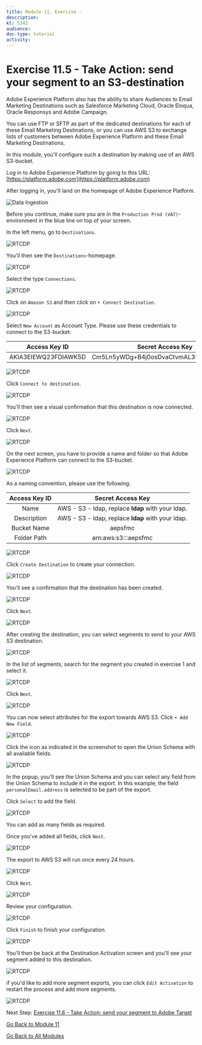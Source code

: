```yaml
---
title: Module 11, Exercise - 
description: 
kt: 5342
audience: 
doc-type: tutorial
activity: 
---
```


# Exercise 11.5 - Take Action: send your segment to an S3-destination

Adobe Experience Platform also has the ability to share Audiences to Email Marketing Destinations such as Salesforce Marketing Cloud, Oracle Eloqua, Oracle Responsys and Adobe Campaign.

You can use FTP or SFTP as part of the dedicated destinations for each of these Email Marketing Destinations, or you can use AWS S3 to exchange lists of customers between Adobe Experience Platform and these Email Marketing Destinations.

In this module, you'll configure such a destination by making use of an AWS S3-bucket.

Log in to Adobe Experience Platform by going to this URL: [https://platform.adobe.com](https://platform.adobe.com)

After logging in, you'll land on the homepage of Adobe Experience Platform.

![Data Ingestion](./images/home.png)

Before you continue, make sure you are in the ``Production Prod (VA7)``-environment in the blue line on top of your screen.

In the left menu, go to ``Destinations``.

![RTCDP](./images/rtcdpmenudest.png)

You'll then see the ``Destinations``-homepage.

![RTCDP](./images/rtcdp.png)

Select the type ``Connections``.

![RTCDP](./images/rtcdp2.png)

Click on ``Amazon S3`` and then click on ``+ Connect Destination``.

![RTCDP](./images/rtcdpsf.png)

Select ``New Account`` as Account Type. Please use these credentials to connect to the S3-bucket:

| Access Key ID             | Secret Access Key             |
|:-----------------------:| :-----------------------:|
| AKIA3EIEWQ23FDIAWK5D |Cm5Ln5yWDg+B4j0osDvaCtvmAL3EdXAF38jiSfvo|

![RTCDP](./images/rtcdpsfs3.png)

Click ``Connect to destination``.

![RTCDP](./images/rtcdpsfs3connect.png)

You'll then see a visual confirmation that this destination is now connected.

![RTCDP](./images/rtcdpsfs3connected.png)

Click ``Next``.

![RTCDP](./images/next.png)

On the next screen, you have to provide a name and folder so that Adobe Experience Platform can connect to the S3-bucket.

![RTCDP](./images/rtcdpsfs3connect1.png)

As a naming convention, please use the following:

| Access Key ID             | Secret Access Key             |
|:-----------------------:| :-----------------------:|
| Name |AWS - S3 - ldap, replace **ldap** with your ldap.|
| Description |AWS - S3 - ldap, replace **ldap** with your ldap.|
| Bucket Name |aepsfmc|
| Folder Path |arn:aws:s3:::aepsfmc|

![RTCDP](./images/rtcdpsfs3connect2.png)

Click ``Create Destination`` to create your connection.

![RTCDP](./images/rtcdpsfs3connect2create.png)

You'll see a confirmation that the destination has been created.

![RTCDP](./images/rtcdpsfs3connect2created.png)

Click ``Next``.

![RTCDP](./images/next.png)

After creating the destination, you can select segments to send to your AWS S3 destination.

![RTCDP](./images/rtcdpsfs3connect2created1.png)

In the list of segments, search for the segment you created in exercise 1 and select it.

![RTCDP](./images/s3a.png)

Click ``Next``.

![RTCDP](./images/s3b.png)

You can now select attributes for the export towards AWS S3. Click ``+ Add New Field``.

![RTCDP](./images/s3c.png)

Click the icon as indicated in the screenshot to open the Union Schema with all available fields.

![RTCDP](./images/s3d.png)

In the popup, you'll see the Union Schema and you can select any field from the Union Schema to include it in the export. In this example, the field ``personalEmail.address`` is selected to be part of the export.

Click ``Select`` to add the field.

![RTCDP](./images/s3e.png)

You can add as many fields as required.

Once you've added all fields, click ``Next``.

![RTCDP](./images/s3b.png)

The export to AWS S3 will run once every 24 hours.

![RTCDP](./images/s3f.png)

Click ``Next``.

![RTCDP](./images/s3b.png)

Review your configuration.

![RTCDP](./images/s3g.png)

Click ``Finish`` to finish your configuration.

![RTCDP](./images/s3i.png)

You'll then be back at the Destination Activation screen and you'll see your segment added to this destination.

![RTCDP](./images/s3j.png)

if you'd like to add more segment exports, you can click ``Edit Activation`` to restart the process and add more segments.

![RTCDP](./images/s3k.png)

Next Step: [Exercise 11.6 - Take Action: send your segment to Adobe Target](./ex6.md)

[Go Back to Module 11](./README.md)

[Go Back to All Modules](../../README.md)
